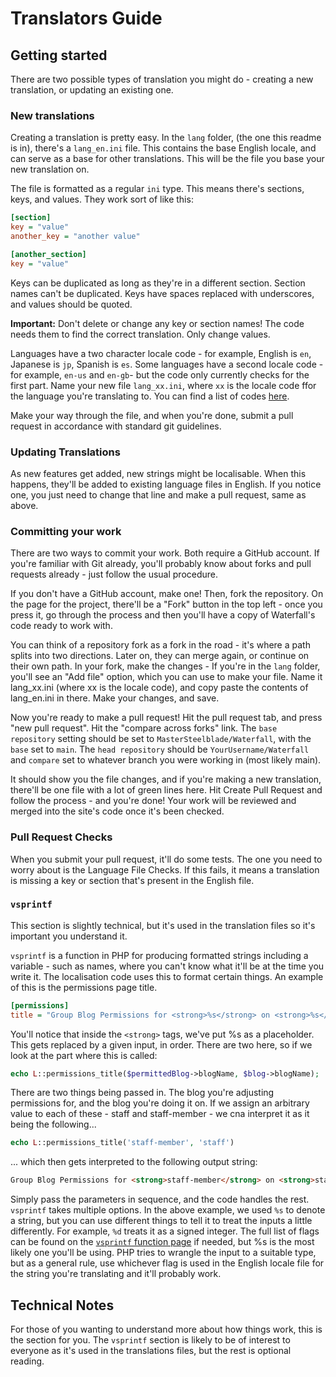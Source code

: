 # Translators Guide

## Getting started

There are two possible types of translation you might do - creating a new translation, or updating an existing one.

### New translations

Creating a translation is pretty easy. In the `lang` folder, (the one this readme is in), there's a `lang_en.ini` file. This contains the base English locale, and can serve as a base for other translations. This will be the file you base your new translation on. 

The file is formatted as a regular `ini` type. This means there's sections, keys, and values. They work sort of like this:

```ini
[section]
key = "value"
another_key = "another value"

[another_section]
key = "value"
```

Keys can be duplicated as long as they're in a different section. Section names can't be duplicated. Keys have spaces replaced with underscores, and values should be quoted. 

**Important:** Don't delete or change any key or section names! The code needs them to find the correct translation. Only change values. 

Languages have a two character locale code - for example, English is `en`, Japanese is `jp`, Spanish is `es`. Some languages have a second locale code - for example, `en-us` and `en-gb`- but the code only currently checks for the first part. Name your new file `lang_xx.ini`, where `xx` is the locale code ffor the language you're translating to. You can find a list of codes [here](https://www.science.co.il/language/Locale-codes.php).

Make your way through the file, and when you're done, submit a pull request in accordance with standard git guidelines.

### Updating Translations

As new features get added, new strings might be localisable. When this happens, they'll be added to existing language files in English. If you notice one, you just need to change that line and make a pull request, same as above.

### Committing your work

There are two ways to commit your work. Both require a GitHub account. If you're familiar with Git already, you'll probably know about forks and pull requests already - just follow the usual procedure. 

If you don't have a GitHub account, make one! Then, fork the repository. On the page for the project, there'll be a "Fork" button in the top left - once you press it, go through the process and then you'll have a copy of Waterfall's code ready to work with. 

You can think of a repository fork as a fork in the road - it's where a path splits into two directions. Later on, they can merge again, or continue on their own path. In your fork, make the changes - If you're in the `lang` folder, you'll see an "Add file" option, which you can use to make your file. Name it lang_xx.ini (where xx is the locale code),
and copy paste the contents of lang_en.ini in there. Make your changes, and save. 

Now you're ready to make a pull request! Hit the pull request tab, and press "new pull request". Hit the "compare across forks" link. The `base repository` setting should be set to `MasterSteelblade/Waterfall`, with the `base` set to `main`. The `head repository` should be `YourUsername/Waterfall` and `compare` set to whatever branch you were working in (most likely main). 

It should show you the file changes, and if you're making a new translation, there'll be one file with a lot of green lines here. Hit Create Pull Request and follow the process - and you're done! Your work will be reviewed and merged into the site's code once it's been checked. 

### Pull Request Checks

When you submit your pull request, it'll do some tests. The one you need to worry about is the Language File Checks. If this fails, it means a translation is missing a key or section that's present in the English file. 

### `vsprintf`

This section is slightly technical, but it's used in the translation files so it's important you understand it.

`vsprintf` is a function in PHP for producing formatted strings including a variable - such as names, where you can't know what it'll be at the time you write it. The localisation code uses this to format certain things. An example of this is the permissions page title. 

```ini
[permissions]
title = "Group Blog Permissions for <strong>%s</strong> on <strong>%s</strong>"
```

You'll notice that inside the `<strong>` tags, we've put %s as a placeholder. This gets replaced by a given input, in order. There are two here, so if we look at the part where this is called:

```php
echo L::permissions_title($permittedBlog->blogName, $blog->blogName); 
```

There are two things being passed in. The blog you're adjusting permissions for, and the blog you're doing it on. If we assign an arbitrary value to each of these - staff and staff-member - we cna interpret it as it being the following...

```php
echo L::permissions_title('staff-member', 'staff')
```

... which then gets interpreted to the following output string:

```html
Group Blog Permissions for <strong>staff-member</strong> on <strong>staff</strong>
```

Simply pass the parameters in sequence, and the code handles the rest. `vsprintf` takes multiple options. In the above example, we used `%s` to denote a string, but you can use different things to tell
it to treat the inputs a little differently. For example, `%d` treats it as a signed integer. The full list of flags can be found on the [`vsprintf` function page](https://www.php.net/manual/en/function.vsprintf.php) if needed, but %s is the most likely one you'll be using. PHP tries to wrangle the input to a suitable type, but as a general rule, use whichever flag is used in the English locale file for the string you're translating and it'll probably work.

## Technical Notes
For those of you wanting to understand more about how things work, this is the section for you. The `vsprintf` section is likely to be of interest to everyone as it's used in the translations files, but the rest is optional reading.


